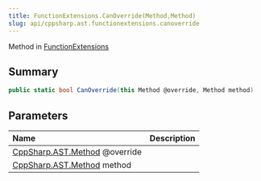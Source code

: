 ```yaml
---
title: FunctionExtensions.CanOverride(Method,Method)
slug: api/cppsharp.ast.functionextensions.canoverride
---
```

Method in [FunctionExtensions](/api/cppsharp/ast/functionextensions)

## Summary



```csharp
public static bool CanOverride(this Method @override, Method method)
```

## Parameters

|Name|Description|
|:---|:---|
|[CppSharp.AST.Method](/api/cppsharp/ast/method) @override||
|[CppSharp.AST.Method](/api/cppsharp/ast/method) method||


